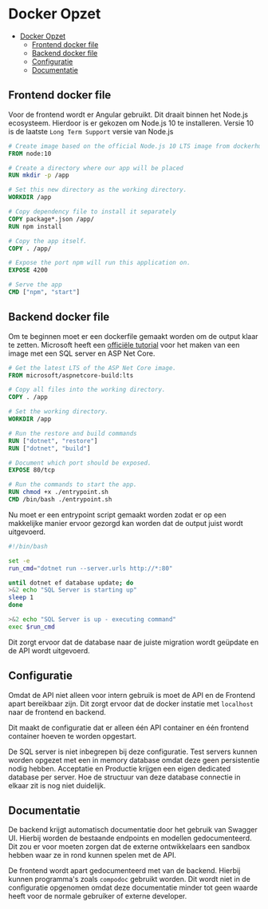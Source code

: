 # Docker Opzet

- [Docker Opzet](#docker-opzet)
  - [Frontend docker file](#frontend-docker-file)
  - [Backend docker file](#backend-docker-file)
  - [Configuratie](#configuratie)
  - [Documentatie](#documentatie)

## Frontend docker file

Voor de frontend wordt er Angular gebruikt.
Dit draait binnen het Node.js ecosysteem.
Hierdoor is er gekozen om Node.js 10 te installeren.
Versie 10 is de laatste `Long Term Support` versie van Node.js

```dockerfile
# Create image based on the official Node.js 10 LTS image from dockerhub
FROM node:10

# Create a directory where our app will be placed
RUN mkdir -p /app

# Set this new directory as the working directory.
WORKDIR /app

# Copy dependency file to install it separately
COPY package*.json /app/
RUN npm install

# Copy the app itself.
COPY . /app/

# Expose the port npm will run this application on.
EXPOSE 4200

# Serve the app
CMD ["npm", "start"]
```

## Backend docker file

Om te beginnen moet er een dockerfile gemaakt worden om de
output klaar te zetten.
Microsoft heeft een
[officiële tutorial](https://docs.docker.com/compose/aspnet-mssql-compose/)
voor het maken van
een image met een SQL server en ASP Net Core.

```dockerfile
# Get the latest LTS of the ASP Net Core image.
FROM microsoft/aspnetcore-build:lts

# Copy all files into the working directory.
COPY . /app

# Set the working directory.
WORKDIR /app

# Run the restore and build commands
RUN ["dotnet", "restore"]
RUN ["dotnet", "build"]

# Document which port should be exposed.
EXPOSE 80/tcp

# Run the commands to start the app.
RUN chmod +x ./entrypoint.sh
CMD /bin/bash ./entrypoint.sh
```

Nu moet er een entrypoint script gemaakt worden zodat
er op een makkelijke manier ervoor gezorgd kan worden dat de output juist wordt uitgevoerd.

```bash
#!/bin/bash

set -e
run_cmd="dotnet run --server.urls http://*:80"

until dotnet ef database update; do
>&2 echo "SQL Server is starting up"
sleep 1
done

>&2 echo "SQL Server is up - executing command"
exec $run_cmd
```

Dit zorgt ervoor dat de database naar de juiste migration wordt geüpdate en de API wordt uitgevoerd.

## Configuratie

Omdat de API niet alleen voor intern gebruik is moet de API en
de Frontend apart bereikbaar zijn.
Dit zorgt ervoor dat de docker instatie met `localhost` naar de
frontend en backend.

Dit maakt de configuratie dat er alleen één API container en
één frontend container hoeven te worden opgestart.

De SQL server is niet inbegrepen bij deze configuratie.
Test servers kunnen worden opgezet met een in memory database
omdat deze geen persistentie nodig hebben.
Acceptatie en Productie krijgen een eigen dedicated database per server.
Hoe de structuur van deze database connectie in elkaar zit is
nog niet duidelijk.

## Documentatie

De backend krijgt automatisch documentatie door het gebruik van Swagger UI.
Hierbij worden de bestaande endpoints en modellen gedocumenteerd.
Dit zou er voor moeten zorgen dat de externe ontwikkelaars een
sandbox hebben waar ze in rond kunnen spelen met de API.

De frontend wordt apart gedocumenteerd met van de backend.
Hierbij kunnen programma's zoals `compodoc` gebruikt worden.
Dit wordt niet in de configuratie opgenomen omdat deze documentatie
minder tot geen waarde heeft voor de normale gebruiker of
externe developer.